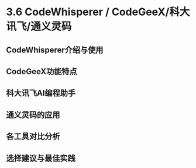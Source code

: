 # 3.6 CodeWhisperer / CodeGeeX/科大讯飞/通义灵码

## CodeWhisperer介绍与使用

## CodeGeeX功能特点

## 科大讯飞AI编程助手

## 通义灵码的应用

## 各工具对比分析

## 选择建议与最佳实践